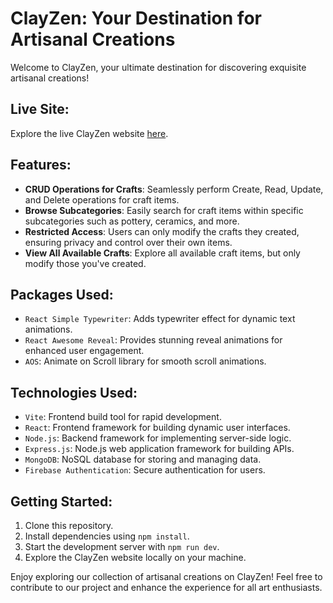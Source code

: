 # ClayZen: Your Destination for Artisanal Creations

Welcome to ClayZen, your ultimate destination for discovering exquisite artisanal creations!

## Live Site:

Explore the live ClayZen website [here](https://travel-guru-a9df2.web.app/).

## Features:

- **CRUD Operations for Crafts**: Seamlessly perform Create, Read, Update, and Delete operations for craft items.
- **Browse Subcategories**: Easily search for craft items within specific subcategories such as pottery, ceramics, and more.
- **Restricted Access**: Users can only modify the crafts they created, ensuring privacy and control over their own items.
- **View All Available Crafts**: Explore all available craft items, but only modify those you've created.

## Packages Used:

- `React Simple Typewriter`: Adds typewriter effect for dynamic text animations.
- `React Awesome Reveal`: Provides stunning reveal animations for enhanced user engagement.
- `AOS`: Animate on Scroll library for smooth scroll animations.

## Technologies Used:

- `Vite`: Frontend build tool for rapid development.
- `React`: Frontend framework for building dynamic user interfaces.
- `Node.js`: Backend framework for implementing server-side logic.
- `Express.js`: Node.js web application framework for building APIs.
- `MongoDB`: NoSQL database for storing and managing data.
- `Firebase Authentication`: Secure authentication for users.

## Getting Started:

1. Clone this repository.
2. Install dependencies using `npm install`.
3. Start the development server with `npm run dev`.
4. Explore the ClayZen website locally on your machine.

Enjoy exploring our collection of artisanal creations on ClayZen! Feel free to contribute to our project and enhance the experience for all art enthusiasts.
